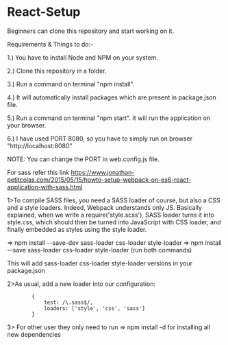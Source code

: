 # React-Setup
Beginners can clone this repository and start working on it.

Requirements & Things to do:-

1.) You have to install Node and NPM on your system.

2.) Clone this repository in a folder.

3.) Run a command on terminal "npm install".

4.) It will automatically install packages which are present in package.json file.

5.) Run a command on terminal "npm start". It will run the application on your browser.

6.) I have used PORT 8080, so you have to simply run on browser "http://localhost:8080"

NOTE: You can change the PORT in web.config.js file.


For sass
refer this link
https://www.jonathan-petitcolas.com/2015/05/15/howto-setup-webpack-on-es6-react-application-with-sass.html

1>To compile SASS files, you need a SASS loader of course, but also a CSS and a style loaders. Indeed, Webpack understands only JS. Basically explained, when we write a require('style.scss'), SASS loader turns it into style.css, which should then be turned into JavaScript with CSS loader, and finally embedded as styles using the style loader.

=> npm install --save-dev sass-loader css-loader style-loader
=> npm install --save sass-loader css-loader style-loader (run both commands)

This will add sass-loader css-loader style-loader versions in your package.json

2>As usual, add a new loader into our configuration:

            {
                test: /\.sass$/,
                loaders: ['style', 'css', 'sass']
            }
            
3> For other user they only need to run
=> npm install -d 
for installing all new dependencies
